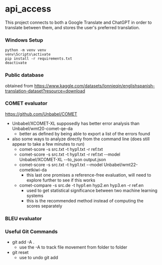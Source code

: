# api_access
This project connects to both a Google Translate and ChatGPT in order to translate between them, and stores the user's preferred translation.

### Windows Setup
```
python -m venv venv
venv\Scripts\activate
pip install -r requirements.txt
deactivate
```

### Public database
obtained from https://www.kaggle.com/datasets/lonnieqin/englishspanish-translation-dataset?resource=download

### COMET evaluator
https://github.com/Unbabel/COMET
- Unbabel/XCOMET-XL supposedly has better error analysis than Unbabel/wmt20-comet-qe-da
    - better as defined by being able to export a list of the errors found
- also some ways to analyze directly from the command line (does still appear to take a few minutes to run)
    - comet-score -s src.txt -t hyp1.txt -r ref.txt
    - comet-score -s src.txt -t hyp1.txt -r ref.txt --model Unbabel/XCOMET-XL --to_json output.json
    - comet-score -s src.txt -t hyp1.txt --model Unbabel/wmt22-cometkiwi-da
        - this last one promises a reference-free evaluation, will need to explore further to see if this works
    - comet-compare -s src.de -t hyp1.en hyp2.en hyp3.en -r ref.en
        - used to get statistical significance between two machine learning systems
        - this is the recommended method instead of computing the scores separately

### BLEU evaluator


### Useful Git Commands
- git add -A . 
    - use the -A to track file movement from folder to folder
- git reset
    - use to undo git add